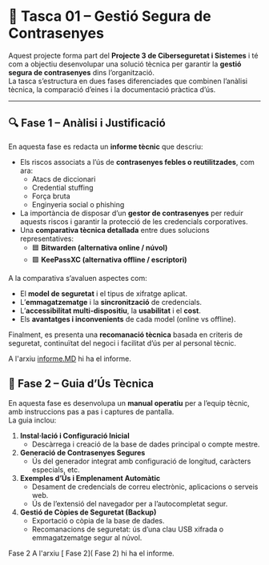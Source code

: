 # 🧩 Tasca 01 – Gestió Segura de Contrasenyes

Aquest projecte forma part del **Projecte 3 de Ciberseguretat i Sistemes** i té com a objectiu desenvolupar una solució tècnica per garantir la **gestió segura de contrasenyes** dins l’organització.  
La tasca s’estructura en dues fases diferenciades que combinen l’anàlisi tècnica, la comparació d’eines i la documentació pràctica d’ús.

---

## 🔍 Fase 1 – Anàlisi i Justificació

En aquesta fase es redacta un **informe tècnic** que descriu:

- Els riscos associats a l’ús de **contrasenyes febles o reutilitzades**, com ara:
  - Atacs de diccionari  
  - Credential stuffing  
  - Força bruta  
  - Enginyeria social o phishing
- La importància de disposar d’un **gestor de contrasenyes** per reduir aquests riscos i garantir la protecció de les credencials corporatives.
- Una **comparativa tècnica detallada** entre dues solucions representatives:
  - 🟦 **Bitwarden (alternativa online / núvol)**  
  - 🟩 **KeePassXC (alternativa offline / escriptori)**  

A la comparativa s’avaluen aspectes com:
- El **model de seguretat** i el tipus de xifratge aplicat.  
- L’**emmagatzematge** i la **sincronització** de credencials.  
- L’**accessibilitat multi-dispositiu**, la **usabilitat** i el **cost**.  
- Els **avantatges i inconvenients** de cada model (online vs offline).  

Finalment, es presenta una **recomanació tècnica** basada en criteris de seguretat, continuïtat del negoci i facilitat d’ús per al personal tècnic.

 A l'arxiu [informe.MD](informe.MD) hi ha el informe.

## 🧭 Fase 2 – Guia d’Ús Tècnica

En aquesta fase es desenvolupa un **manual operatiu** per a l’equip tècnic, amb instruccions pas a pas i captures de pantalla.  
La guia inclou:

1. **Instal·lació i Configuració Inicial**  
   - Descàrrega i creació de la base de dades principal o compte mestre.  
2. **Generació de Contrasenyes Segures**  
   - Ús del generador integrat amb configuració de longitud, caràcters especials, etc.  
3. **Exemples d’Ús i Emplenament Automàtic**  
   - Desament de credencials de correu electrònic, aplicacions o serveis web.  
   - Ús de l’extensió del navegador per a l’autocompletat segur.  
4. **Gestió de Còpies de Seguretat (Backup)**  
   - Exportació o còpia de la base de dades.  
   - Recomanacions de seguretat: ús d’una clau USB xifrada o emmagatzematge segur al núvol.


 Fase 2
 A l'arxiu [ Fase 2]( Fase 2) hi ha el informe.


